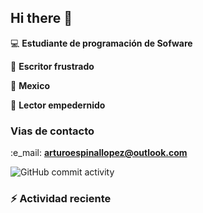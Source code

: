 ## Hi there 👋

:computer: **Estudiante de programación de Sofware**

:pencil: **Escritor frustrado**

:round_pushpin: **Mexico**

:book: **Lector empedernido**

### Vias de contacto

:e_mail: **arturoespinallopez@outlook.com**

![GitHub commit activity](https://img.shields.io/github/commit-activity/w/SpikyWiky/SpikyWiky)

### :zap: Actividad reciente
<!--RECENT_ACTIVITY:start-->
<!--RECENT_ACTIVITY:last_update-->
